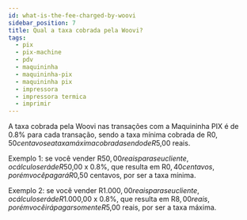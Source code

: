 ```yaml
---
id: what-is-the-fee-charged-by-woovi
sidebar_position: 7
title: Qual a taxa cobrada pela Woovi?
tags:
  - pix
  - pix-machine
  - pdv
  - maquininha
  - maquininha-pix
  - maquininha pix
  - impressora
  - impressora termica
  - imprimir
---
```


A taxa cobrada pela Woovi nas transações com a Maquininha PIX é de 0.8% para cada transação, sendo a taxa mínima cobrada de R$0,50 centavos e a taxa máxima cobrada sendo de R$5,00 reais.

Exemplo 1: se você vender R$50,00 reais para seu cliente, o cálculo será de R$50,00 x 0.8%, que resulta em R$0,40 centavos, porém você pagará R$0,50 centavos, por ser a taxa mínima.

Exemplo 2: se você vender R$1.000,00 reais para seu cliente, o cálculo será de R$1.000,00 x 0.8%, que resulta em R$8,00 reais, porém você irá pagar somente R$5,00 reais, por ser a taxa máxima.
